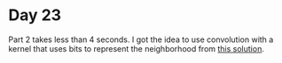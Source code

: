 # Day 23
Part 2 takes less than 4 seconds. I got the idea to use convolution with a kernel that uses bits to represent 
the neighborhood from [this solution](https://github.com/mjpietersadventofcode/blob/master/2022/Day%2023.ipynb).